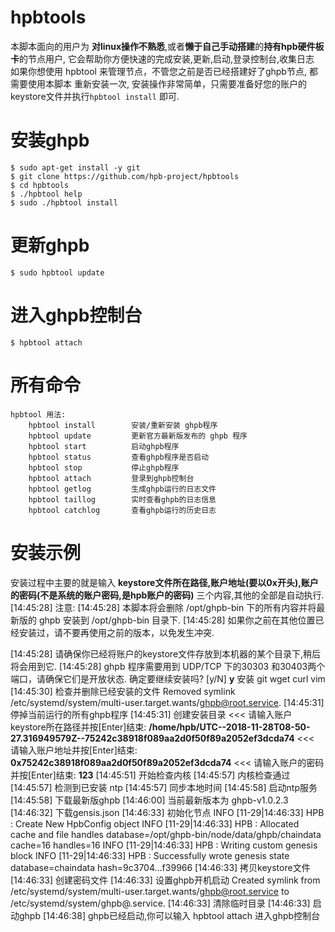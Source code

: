 # hpbtools
本脚本面向的用户为 **对linux操作不熟悉**,或者**懒于自己手动搭建**的**持有hpb硬件板卡**的节点用户,
它会帮助你方便快速的完成安装,更新,启动,登录控制台,收集日志
如果你想使用 hpbtool 来管理节点，不管您之前是否已经搭建好了ghpb节点, 都需要使用本脚本
重新安装一次, 安装操作非常简单，只需要准备好您的账户的keystore文件并执行`hpbtool install`
即可.

# 安装ghpb
```
$ sudo apt-get install -y git
$ git clone https://github.com/hpb-project/hpbtools
$ cd hpbtools
$ ./hpbtool help
$ sudo ./hpbtool install
```

# 更新ghpb
```
$ sudo hpbtool update
```

# 进入ghpb控制台
```
$ hpbtool attach
```

# 所有命令
```
hpbtool 用法:
    hpbtool install        安装/重新安装 ghpb程序
    hpbtool update         更新官方最新版发布的 ghpb 程序
    hpbtool start          启动ghpb程序
    hpbtool status         查看ghpb程序是否启动
    hpbtool stop           停止ghpb程序
    hpbtool attach         登录到ghpb控制台
    hpbtool getlog         生成ghpb运行的日志文件
    hpbtool taillog        实时查看ghpb的日志信息
    hpbtool catchlog       查看ghpb运行的历史日志
```
# 安装示例
安装过程中主要的就是输入 **keystore文件所在路径,账户地址(要以0x开头),账户的密码(不是系统的账户密码,是hpb账户的密码)** 三个内容,其他的全部是自动执行.
[14:45:28] 注意:
[14:45:28]   本脚本将会删除 /opt/ghpb-bin 下的所有内容并将最新版的 ghpb 安装到 /opt/ghpb-bin 目录下. 
[14:45:28] 如果你之前在其他位置已经安装过，请不要再使用之前的版本，以免发生冲突.

[14:45:28] 请确保你已经将账户的keystore文件存放到本机器的某个目录下,稍后将会用到它.
[14:45:28] ghpb 程序需要用到 UDP/TCP 下的30303 和30403两个端口，请确保它们是开放状态.
确定要继续安装吗? [y/N] **y**
安装 git wget curl vim
[14:45:30] 检查并删除已经安装的文件
Removed symlink /etc/systemd/system/multi-user.target.wants/ghpb@root.service.
[14:45:31] 停掉当前运行的所有ghpb程序
[14:45:31] 创建安装目录
<<< 请输入账户keystore所在路径并按[Enter]结束: **/home/hpb/UTC--2018-11-28T08-50-27.316949579Z--75242c38918f089aa2d0f50f89a2052ef3dcda74**
<<< 请输入账户地址并按[Enter]结束: **0x75242c38918f089aa2d0f50f89a2052ef3dcda74**
<<< 请输入账户的密码并按[Enter]结束: **123**
[14:45:51] 开始检查内核
[14:45:57] 内核检查通过
[14:45:57] 检测到已安装 ntp
[14:45:57] 同步本地时间
[14:45:58] 启动ntp服务
[14:45:58] 下载最新版ghpb
[14:46:00] 当前最新版本为 ghpb-v1.0.2.3
[14:46:32] 下载gensis.json
[14:46:33] 初始化节点
INFO [11-29|14:46:33]  HPB : Create New HpbConfig object 
INFO [11-29|14:46:33]  HPB : Allocated cache and file handles  database=/opt/ghpb-bin/node/data/ghpb/chaindata cache=16 handles=16
INFO [11-29|14:46:33]  HPB : Writing custom genesis block 
INFO [11-29|14:46:33]  HPB : Successfully wrote genesis state  database=chaindata                              hash=9c3704…f39966
[14:46:33] 拷贝keystore文件
[14:46:33] 创建密码文件
[14:46:33] 设置ghpb开机启动
Created symlink from /etc/systemd/system/multi-user.target.wants/ghpb@root.service to /etc/systemd/system/ghpb@.service.
[14:46:33] 清除临时目录
[14:46:33] 启动ghpb
[14:46:38] ghpb已经启动,你可以输入 hpbtool attach 进入ghpb控制台
